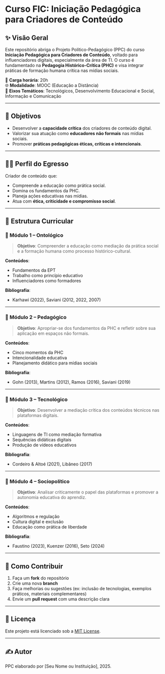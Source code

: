 # Curso FIC: Iniciação Pedagógica para Criadores de Conteúdo

## ✨ Visão Geral

Este repositório abriga o Projeto Político-Pedagógico (PPC) do curso **Iniciação Pedagógica para Criadores de Conteúdo**, voltado para influenciadores digitais, especialmente da área de TI. O curso é fundamentado na **Pedagogia Histórico-Crítica (PHC)** e visa integrar práticas de formação humana crítica nas mídias sociais.

🧠 **Carga horária**: 20h  
🌐 **Modalidade**: MOOC (Educação a Distância)  
🎯 **Eixos Temáticos**: Tecnológicos, Desenvolvimento Educacional e Social, Informação e Comunicação

---

## 🎯 Objetivos

- Desenvolver a **capacidade crítica** dos criadores de conteúdo digital.
- Valorizar sua atuação como **educadores não formais** nas mídias sociais.
- Promover **práticas pedagógicas éticas, críticas e intencionais**.

---

## 🧑‍🎓 Perfil do Egresso

Criador de conteúdo que:

- Compreende a educação como prática social.
- Domina os fundamentos da PHC.
- Planeja ações educativas nas mídias.
- Atua com **ética, criticidade e compromisso social**.

---

## 🧩 Estrutura Curricular

### 📘 Módulo 1 – Ontológico

> **Objetivo**: Compreender a educação como mediação da prática social e a formação humana como processo histórico-cultural.

**Conteúdos**:
- Fundamentos da EPT
- Trabalho como princípio educativo
- Influenciadores como formadores

**Bibliografia**:
- Karhawi (2022), Saviani (2012, 2022, 2007)

---

### 📗 Módulo 2 – Pedagógico

> **Objetivo**: Apropriar-se dos fundamentos da PHC e refletir sobre sua aplicação em espaços não formais.

**Conteúdos**:
- Cinco momentos da PHC
- Intencionalidade educativa
- Planejamento didático para mídias sociais

**Bibliografia**:
- Gohn (2013), Martins (2012), Ramos (2016), Saviani (2019)

---

### 📙 Módulo 3 – Tecnológico

> **Objetivo**: Desenvolver a mediação crítica dos conteúdos técnicos nas plataformas digitais.

**Conteúdos**:
- Linguagens de TI como mediação formativa
- Sequências didáticas digitais
- Produção de vídeos educativos

**Bibliografia**:
- Cordeiro & Altoé (2021), Libâneo (2017)

---

### 📕 Módulo 4 – Sociopolítico

> **Objetivo**: Analisar criticamente o papel das plataformas e promover a autonomia educativa do aprendiz.

**Conteúdos**:
- Algoritmos e regulação
- Cultura digital e exclusão
- Educação como prática de liberdade

**Bibliografia**:
- Faustino (2023), Kuenzer (2016), Seto (2024)

---

## 🤝 Como Contribuir

1. Faça um **fork** do repositório
2. Crie uma nova **branch**
3. Faça melhorias ou sugestões (ex: inclusão de tecnologias, exemplos práticos, materiais complementares)
4. Envie um **pull request** com uma descrição clara

---

## 📜 Licença

Este projeto está licenciado sob a [MIT License](LICENSE).

---

## ✍️ Autor

PPC elaborado por [Seu Nome ou Instituição], 2025.

